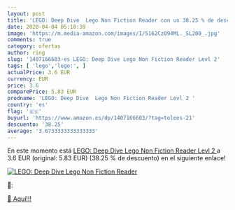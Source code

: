 ```yaml
---
layout: post
title: 'LEGO: Deep Dive  Lego Non Fiction Reader con un 38.25 % de descuento'
date: 2020-04-04 05:10:39
image: 'https://m.media-amazon.com/images/I/5162CzO94ML._SL200_.jpg'
comments: true
category: ofertas
author: ring
slug: '1407166603-es LEGO: Deep Dive Lego Non Fiction Reader Levl 2'
tags: [ 'lego','lego:', ]
actualPrice: 3.6 EUR
currency: EUR
price: 3.6
comparePrice: 5.83 EUR
prodname: 'LEGO: Deep Dive  Lego Non Fiction Reader Levl 2 '
country: 'es'
flag: '🇪🇸'
buyurl: 'https://www.amazon.es/dp/1407166603/?tag=tolees-21'
descuento: '38.25'
average: '3.6733333333333333'
---
```


En este momento está [LEGO: Deep Dive  Lego Non Fiction Reader Levl 2 ](https://www.amazon.es/dp/1407166603/?tag=tolees-21) a 3.6 EUR (original: 5.83 EUR) (38.25 %  de descuento) en el siguiente enlace!

[![LEGO: Deep Dive  Lego Non Fiction Reader](https://m.media-amazon.com/images/I/5162CzO94ML._SL200_.jpg)](https://www.amazon.es/dp/1407166603/?tag=tolees-21)

🔎:


[🛒 Aquí!!!](https://www.amazon.es/dp/1407166603/?tag=tolees-21)
